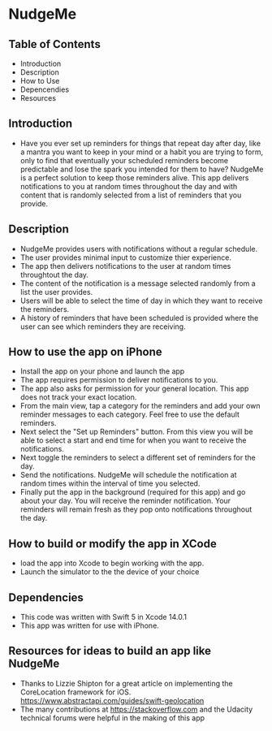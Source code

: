 # NudgeMe

## Table of Contents
  - Introduction
  - Description
  - How to Use
  - Depencendies
  - Resources

## Introduction
  - Have you ever set up reminders for things that repeat day after day, like a mantra you want to keep in your mind or 
    a habit you are trying to form, only to find that eventually your scheduled reminders become predictable and lose the
    spark you intended for them to have?  NudgeMe is a perfect solution to keep those reminders alive.  This app delivers
    notifications to you at random times throughout the day and with content that is randomly selected from a list of
    reminders that you provide.
  
## Description
  - NudgeMe provides users with notifications without a regular schedule.
  - The user provides minimal input to customize thier experience. 
  - The app then delivers notifications to the user at random times throughtout the day.
  - The content of the notification is a message selected randomly from a list the user provides.
  - Users will be able to select the time of day in which they want to receive the reminders.
  - A history of reminders that have been scheduled is provided where the user can see which reminders they are receiving.

## How to use the app on iPhone
  - Install the app on your phone and launch the app
  - The app requires permission to deliver notifications to you.
  - The app also asks for permission for your general location.  This app does not track your exact location.
  - From the main view, tap a category for the reminders and add your own reminder messages to each category.   Feel free
    to use the default reminders.
  - Next select the "Set up Reminders" button.  From this view you will be able to select a start and end time
    for when you want to receive the notifications.
  - Next toggle the reminders to select a different set of reminders for the day.
  - Send the notifications.  NudgeMe will schedule the notification at random times within the interval of 
    time you selected.
  - Finally put the app in the background (required for this app) and go about your day. You will receive the reminder
    notification.  Your reminders will remain fresh as they pop onto notifications throughout the day.
  
## How to build or modify the app in XCode
  - load the app into Xcode to begin working with the app.
  - Launch the simulator to the the device of your choice


## Dependencies 
  - This code was written with Swift 5 in Xcode 14.0.1
  - This app was written for use with iPhone.
  
## Resources for ideas to build an app like NudgeMe
  - Thanks to Lizzie Shipton for a great article on implementing the CoreLocation framework for iOS.  https://www.abstractapi.com/guides/swift-geolocation
  - The many contributions at https://stackoverflow.com and the Udacity technical forums were helpful in the making of this app

